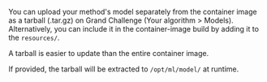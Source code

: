 You can upload your method's model separately from the container image as a tarball (.tar.gz) on Grand Challenge (Your algorithm > Models). Alternatively, you can include it in the container-image build by adding it to the `resources/`.

A tarball is easier to update than the entire container image.

If provided, the tarball will be extracted to `/opt/ml/model/` at runtime.

